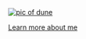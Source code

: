 <a href="Yamukelwadune ">
  <img
    alt="pic of dune"
    src="./assets/Man Dark City Rain.gif"
  />
</a>

[Learn more about me](https://yamukelwatech.netlify.app/)

